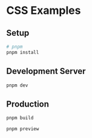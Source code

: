 # CSS Examples

## Setup

```bash
# pnpm
pnpm install
```

## Development Server

```bash
pnpm dev
```

## Production

```bash
pnpm build
```

```bash
pnpm preview
```
